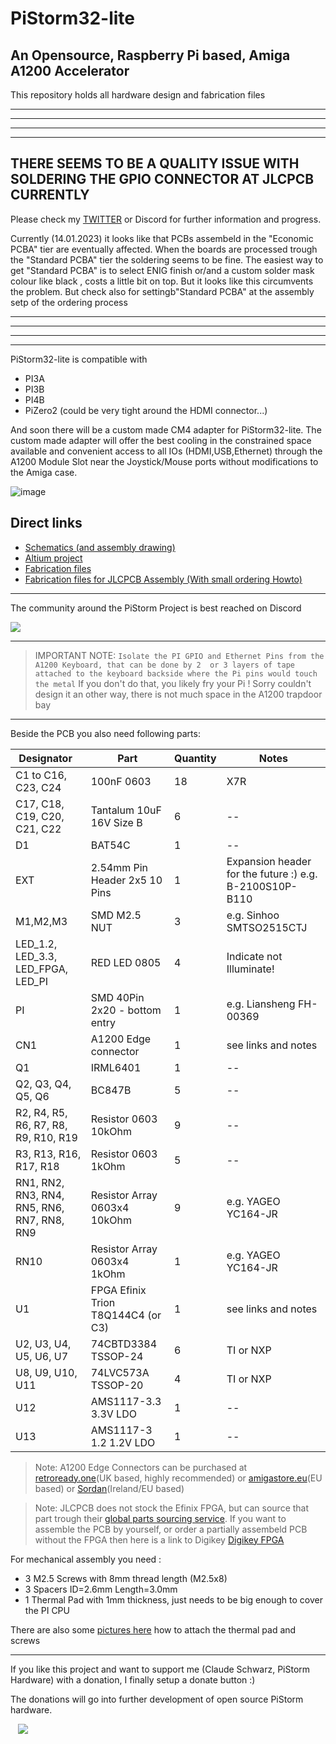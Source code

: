 # PiStorm32-lite
## An Opensource, Raspberry Pi based, Amiga A1200 Accelerator

This repository holds all hardware design and fabrication files





---
---
---
---


## THERE SEEMS TO BE A QUALITY ISSUE WITH SOLDERING THE GPIO CONNECTOR AT JLCPCB CURRENTLY 
 Please check my [TWITTER](https://twitter.com/Claude1079/status/1612547758920966167?s=20&t=sBTKzZ2F7YMtYThFhheXvA)
 or Discord for further information and progress. 

Currently (14.01.2023) it looks like that PCBs assembeld in the "Economic PCBA" tier are eventually affected.
When the boards are processed trough the "Standard PCBA" tier the soldering seems to be fine.
The easiest way to get "Standard PCBA" is to select ENIG finish or/and a custom solder mask colour like black , costs a little bit on top. But it looks like this circumvents the problem. But check also for settingb"Standard PCBA" at the assembly setp of the ordering process 

---
---
---
---







PiStorm32-lite is compatible with 
- PI3A
- PI3B
- PI4B
- PiZero2 (could be very tight around the HDMI connector...)

And soon there will be a custom made CM4 adapter for PiStorm32-lite.
The custom made adapter will offer the best cooling in the constrained space available and convenient access to all IOs (HDMI,USB,Ethernet)
through the A1200 Module Slot near the Joystick/Mouse ports without modifications to the Amiga case.


![image](https://user-images.githubusercontent.com/16537586/209653456-0dadc99d-8447-41e0-b1e9-c29c1a3ce5f9.png)

## Direct links
- [Schematics (and assembly drawing)](PDF/ps32_lite_rev_a_public_schematic.pdf)
- [Altium project](Altium/)
- [Fabrication files](Fabrication%20Files/)
- [Fabrication files for JLCPCB Assembly (With small ordering Howto)](JLCPCB/)

---

The community around the PiStorm Project is best reached on Discord

[![](https://dcbadge.vercel.app/api/server/vyHr6nQeGn)](https://discord.gg/vyHr6nQeGn)

---
> IMPORTANT NOTE: `Isolate the PI GPIO and Ethernet Pins from the A1200 Keyboard, that can be done by 2  or 3 layers of tape attached to the keyboard backside where the Pi pins would touch the metal`
If you don't do that, you likely fry your Pi ! Sorry couldn't design it an other way, there is not much space in the A1200 trapdoor bay 
---

Beside the PCB you also need following parts:

| Designator  | Part | Quantity | Notes
| ------ | ------ | ----- | ----- |
| C1 to C16, C23, C24 | 100nF 0603 | 18 | X7R 
| C17, C18, C19, C20, C21, C22 | Tantalum 10uF 16V Size B| 6 | --
| D1 | BAT54C | 1 | --
| EXT | 2.54mm Pin Header 2x5 10 Pins | 1 | Expansion header for the future :) e.g.  B-2100S10P-B110
| M1,M2,M3 | SMD M2.5 NUT | 3 | e.g. Sinhoo SMTSO2515CTJ
| LED_1.2, LED_3.3, LED_FPGA, LED_PI | RED LED 0805 | 4 | Indicate not Illuminate!
| PI | SMD 40Pin 2x20 - bottom entry | 1 | e.g. Liansheng FH-00369 
| CN1 | A1200 Edge connector | 1 | see links and notes
| Q1 | IRML6401 | 1 | --
| Q2, Q3, Q4, Q5, Q6 | BC847B | 5 | --
| R2, R4, R5, R6, R7, R8, R9, R10, R19 | Resistor 0603 10kOhm | 9 | --
| R3, R13, R16, R17, R18 | Resistor 0603 1kOhm | 5 | --
| RN1, RN2, RN3, RN4, RN5, RN6, RN7, RN8, RN9| Resistor Array 0603x4 10kOhm | 9 | e.g. YAGEO YC164-JR
| RN10 | Resistor Array 0603x4 1kOhm | 1 | e.g. YAGEO YC164-JR
| U1 | FPGA Efinix Trion T8Q144C4 (or C3) | 1 | see links and notes
| U2, U3, U4, U5, U6, U7 | 74CBTD3384 TSSOP-24 | 6 | TI or NXP
| U8, U9, U10, U11 | 74LVC573A TSSOP-20 | 4 | TI or NXP
| U12 | AMS1117-3.3 3.3V LDO | 1 | --
| U13 | AMS1117-3 1.2 1.2V LDO | 1 | --

> Note: A1200 Edge Connectors can be purchased at [retroready.one](https://retroready.one/products/amiga-1200-genuine-expansion-card-edge-connector-brand-new?_pos=1&_sid=b7b91e722&_ss=r)(UK based, highly recommended) or [amigastore.eu](https://amigastore.eu/en/738-amiga-1200-accelerator-connector-for-the-edge-expansion-port.html)(EU based) or [Sordan](https://sordan.ie/product/670/150-pin-90-degrees-amiga-1200-edge-expansion-card-connector/)(Ireland/EU based)

> Note: JLCPCB does not stock the Efinix FPGA, but can source that part trough their [global parts sourcing service](https://jlcpcb.com/help/article/60-How-to-use-JLCPCB-Global-Sourcing-Parts-Service). If you want to assemble the PCB by yourself, or order a partially assembeld PCB without the FPGA then here is a link to Digikey [Digikey FPGA](https://www.digikey.com/short/zh3ph422)

For mechanical assembly you need :

- 3 M2.5 Screws with 8mm thread length (M2.5x8)
- 3 Spacers ID=2.6mm Length=3.0mm 
- 1 Thermal Pad with 1mm thickness, just needs to be big enough to cover the PI CPU 

There are also some [pictures here](Pictures/) how to attach the thermal pad and screws

---

If you like this project and want to support me (Claude Schwarz, PiStorm Hardware) with a donation, I finally setup a donate button :)

The donations will go into further development of open source PiStorm hardware.

   [![](https://www.paypalobjects.com/en_US/i/btn/btn_donateCC_LG.gif)](https://www.paypal.com/cgi-bin/webscr?cmd=_s-xclick&hosted_button_id=JQC4M73U9KKPG)
